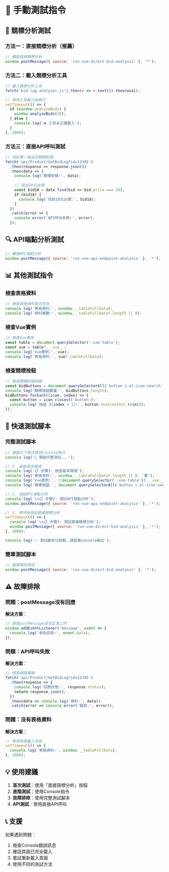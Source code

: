 # 🔧 手動測試指令

## 🎯 競標分析測試

### 方法一：直接競標分析（推薦）
```javascript
// 觸發直接競標分析
window.postMessage({ source: 'run-vue-direct-bid-analysis' }, '*');
```

### 方法二：載入競標分析工具
```javascript
// 載入競標分析工具
fetch('bid-log-analyzer.js').then(r => r.text()).then(eval);

// 等待工具載入後執行
setTimeout(() => {
  if (window.analyzeBids) {
    window.analyzeBids(18);
  } else {
    console.log('❌ 工具未正確載入');
  }
}, 2000);
```

### 方法三：直接API呼叫測試
```javascript
// 測試單一商品的競標紀錄
fetch('api/Product/GetBidLog?id=12345')
  .then(response => response.json())
  .then(data => {
    console.log('競標紀錄:', data);
    
    // 找出18元出價
    const bid18 = data.find(bid => bid.price === 18);
    if (bid18) {
      console.log('找到18元出價:', bid18);
    }
  })
  .catch(error => {
    console.error('API呼叫失敗:', error);
  });
```

## 🔍 API端點分析測試

```javascript
// 觸發API端點分析
window.postMessage({ source: 'run-vue-api-endpoint-analysis' }, '*');
```

## 📊 其他測試指令

### 檢查表格資料
```javascript
// 檢查表格資料是否存在
console.log('表格資料:', window.__tableFullData);
console.log('資料筆數:', window.__tableFullData?.length || 0);
```

### 檢查Vue實例
```javascript
// 檢查Vue實例
const table = document.querySelector('.vxe-table');
const vue = table?.__vue__;
console.log('Vue實例:', vue);
console.log('表格資料:', vue?.tableFullData);
```

### 檢查競標按鈕
```javascript
// 檢查競標紀錄按鈕
const bidButtons = document.querySelectorAll('button i.el-icon-search');
console.log('競標按鈕數量:', bidButtons.length);
bidButtons.forEach((icon, index) => {
  const button = icon.closest('button');
  console.log(`按鈕 ${index + 1}:`, button.textContent.trim());
});
```

## 🚀 快速測試腳本

### 完整測試腳本
```javascript
// 複製以下程式碼到Console執行
console.log('🚀 開始完整測試...');

// 1. 檢查基本環境
console.log('📋 步驟1: 檢查基本環境');
console.log('表格資料:', window.__tableFullData?.length || 0, '筆');
console.log('Vue實例:', !!document.querySelector('.vxe-table')?.__vue__);
console.log('競標按鈕:', document.querySelectorAll('button i.el-icon-search').length, '個');

// 2. 測試API端點分析
console.log('\n📋 步驟2: 測試API端點分析');
window.postMessage({ source: 'run-vue-api-endpoint-analysis' }, '*');

// 3. 等待後測試直接競標分析
setTimeout(() => {
  console.log('\n📋 步驟3: 測試直接競標分析');
  window.postMessage({ source: 'run-vue-direct-bid-analysis' }, '*');
}, 3000);

console.log('✅ 測試腳本已啟動，請查看Console輸出');
```

### 簡單測試腳本
```javascript
// 最簡單的測試
window.postMessage({ source: 'run-vue-direct-bid-analysis' }, '*');
```

## ⚠️ 故障排除

### 問題：postMessage沒有回應
**解決方案**：
```javascript
// 檢查postMessage是否正常工作
window.addEventListener('message', event => {
  console.log('收到訊息:', event.data);
});
```

### 問題：API呼叫失敗
**解決方案**：
```javascript
// 檢查網路連線
fetch('api/Product/GetBidLog?id=12345')
  .then(response => {
    console.log('回應狀態:', response.status);
    return response.json();
  })
  .then(data => console.log('資料:', data))
  .catch(error => console.error('錯誤:', error));
```

### 問題：沒有表格資料
**解決方案**：
```javascript
// 等待頁面載入完成
setTimeout(() => {
  console.log('表格資料:', window.__tableFullData);
}, 2000);
```

## 💡 使用建議

1. **首次測試**：使用「直接競標分析」按鈕
2. **進階測試**：使用Console指令
3. **故障排除**：使用完整測試腳本
4. **API測試**：使用直接API呼叫

## 📞 支援

如果遇到問題：
1. 檢查Console錯誤訊息
2. 確認頁面已完全載入
3. 嘗試重新載入頁面
4. 使用不同的測試方法 